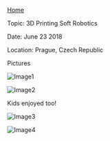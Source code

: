  [Home](index.md)
 
 Topic: 3D Printing Soft Robotics
 
 Date: June 23 2018
 
 Location: Prague, Czech Republic
 
 Pictures
 
 ![Image1](http://i.imgur.com/0p9B6bf.jpg)
 
 ![Image2](http://i.imgur.com/iZJXAVf.jpg)
 
 Kids enjoyed too!
 
 ![Image3](http://i.imgur.com/8mcV7gY.jpg)
 
 ![Image4](http://i.imgur.com/klp3khX.jpg)
